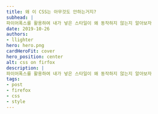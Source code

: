 ```yaml
---
title: 왜 이 CSS는 아무것도 안하는거지?
subhead: |
파이어폭스를 활용하여 내가 넣은 스타일이 왜 동작하지 않는지 알아보자
date: 2019-10-26
authors:
- llighter
hero: hero.png
cardHeroFit: cover
hero_position: center
alt: css on firfox
description: |
파이어폭스를 활용하여 내가 넣은 스타일이 왜 동작하지 않는지 알아보자
tags:
- post
- firefox
- css
- style
---
```


